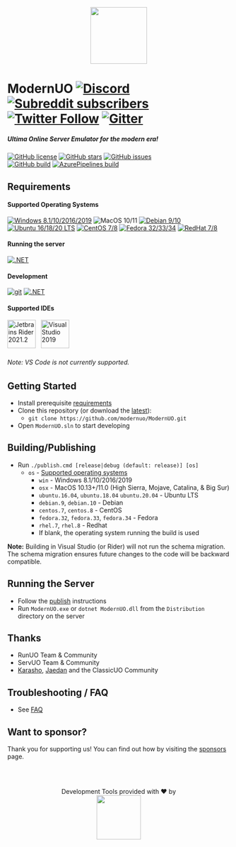 <p align="center">
  <img src="https://user-images.githubusercontent.com/3953314/92417551-a00d7600-f117-11ea-9c28-bb03bbdb1954.png" width=128px />
</p>

ModernUO [![Discord](https://img.shields.io/discord/751317910504603701?logo=discord&style=social)](https://discord.gg/NUhe7Pq9gF) [![Subreddit subscribers](https://img.shields.io/reddit/subreddit-subscribers/modernuo?style=social&label=/r/modernuo)](https://www.reddit.com/r/ModernUO/) [![Twitter Follow](https://img.shields.io/twitter/follow/modernuo?label=@modernuo&style=social)](https://twitter.com/modernuo) [![Gitter](https://img.shields.io/gitter/room/modernuo/modernuo?logo=gitter&logoColor=46BC99&style=social)](https://gitter.im/modernuo/community?utm_source=badge&utm_medium=badge&utm_campaign=pr-badge)
=====

##### Ultima Online Server Emulator for the modern era!
[![GitHub license](https://img.shields.io/github/license/modernuo/ModernUO?color=blue)](https://github.com/modernuo/ModernUO/blob/master/LICENSE)
[![GitHub stars](https://img.shields.io/github/stars/modernuo/ModernUO?logo=github)](https://github.com/modernuo/ModernUO/stargazers)
[![GitHub issues](https://img.shields.io/github/issues/modernuo/ModernUO?logo=github)](https://github.com/modernuo/ModernUO/issues)
<br />
[![GitHub build](https://img.shields.io/github/workflow/status/modernuo/ModernUO/Build?logo=github)](https://github.com/modernuo/ModernUO/actions)
[![AzurePipelines build](https://dev.azure.com/modernuo/modernuo/_apis/build/status/Build?branchName=main)](https://dev.azure.com/modernuo/modernuo/_build/latest?definitionId=1&branchName=main)

## Requirements
#### Supported Operating Systems
[![Windows 8.1/10/2016/2019](https://img.shields.io/badge/-server%202019-0078D6?logo=windows)](https://www.microsoft.com/en-US/evalcenter/evaluate-windows-server-2019)
![MacOS 10/11](https://img.shields.io/badge/-big%20sur-222222?logo=apple&logoColor=white)
[![Debian 9/10](https://img.shields.io/badge/-buster-A81D33?logo=debian)](https://www.debian.org/distrib/)
[![Ubuntu 16/18/20 LTS](https://img.shields.io/badge/-20LTS-E95420?logo=ubuntu&logoColor=white)](https://ubuntu.com/download/server)
[![CentOS 7/8](https://img.shields.io/badge/-8.3-262577?logo=centos&logoColor=white)](https://www.centos.org/download/)
[![Fedora 32/33/34](https://img.shields.io/badge/-33-0B57A4?logo=fedora&logoColor=white)](https://getfedora.org/en/server/download/)
[![RedHat 7/8](https://img.shields.io/badge/-8-BE0000?logo=red%20hat&logoColor=white)](https://access.redhat.com/downloads)

#### Running the server
[![.NET](https://img.shields.io/badge/.NET-%205.0-5C2D91)](https://dotnet.microsoft.com/download/dotnet/5.0)

#### Development
[![git](https://img.shields.io/badge/-git-F05032?logo=git&logoColor=white)](https://github.com/modernuo/ModernUO.git)
[![.NET](https://img.shields.io/badge/.NET-%205.0.10%20SDK-5C2D91)](https://dotnet.microsoft.com/download/dotnet/5.0)

#### Supported IDEs
[<img width="64" alt="Jetbrains Rider 2021.2" src="https://user-images.githubusercontent.com/3953314/133473479-734e425c-fbb6-433a-af2d-2cc8444398e8.png">](https://www.jetbrains.com/rider/download) &nbsp;
[<img width="64" alt="Visual Studio 2019" src="https://user-images.githubusercontent.com/3953314/133473556-35fd48b4-6460-49b1-b7c5-b4a8c529cc04.png">](https://visualstudio.microsoft.com/downloads)
<br />
###### Note: VS Code is not currently supported.

## Getting Started
- Install prerequisite [requirements](https://github.com/modernuo/ModernUO#requirements)
- Clone this repository (or download the [latest](https://github.com/modernuo/ModernUO/archive/refs/heads/main.zip)):
  - `git clone https://github.com/modernuo/ModernUO.git`
- Open `ModernUO.sln` to start developing

## Building/Publishing
- Run `./publish.cmd [release|debug (default: release)] [os]`
  - `os` - [Supported operating systems](https://github.com/dotnet/core/blob/master/release-notes/5.0/5.0-supported-os.md)
    - `win` - Windows 8.1/10/2016/2019
    - `osx` - MacOS 10.13+/11.0 (High Sierra, Mojave, Catalina, & Big Sur)
    - `ubuntu.16.04`, `ubuntu.18.04` `ubuntu.20.04` - Ubuntu LTS
    - `debian.9`, `debian.10` - Debian
    - `centos.7`, `centos.8` - CentOS
    - `fedora.32`, `fedora.33`, `fedora.34` - Fedora
    - `rhel.7`, `rhel.8` - Redhat
    - If blank, the operating system running the build is used

**Note:** Building in Visual Studio (or Rider) will not run the schema migration. The schema migration ensures future changes
to the code will be backward compatible.

## Running the Server
- Follow the [publish](https://github.com/modernuo/ModernUO#publishing-builds) instructions
- Run `ModernUO.exe` or `dotnet ModernUO.dll` from the `Distribution` directory on the server

## Thanks
- RunUO Team & Community
- ServUO Team & Community
- [Karasho](https://github.com/andreakarasho), [Jaedan](https://github.com/jaedan) and the ClassicUO Community

## Troubleshooting / FAQ
- See [FAQ](./FAQ.md)

## Want to sponsor?
Thank you for supporting us! You can find out how by visiting the [sponsors](./SPONSORS.md) page.

</br></br>
<p align=center>Development Tools provided with &hearts; by <br><a href="https://www.jetbrains.com/?from=ModernUO"><img src="https://user-images.githubusercontent.com/3953314/86882249-cfb2ea00-c0a4-11ea-9cec-bf3f3bcc6f28.png" width="100px" /></a></p>
